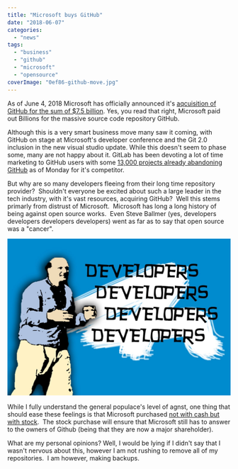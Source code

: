```yaml
---
title: "Microsoft buys GitHub"
date: "2018-06-07"
categories: 
  - "news"
tags: 
  - "business"
  - "github"
  - "microsoft"
  - "opensource"
coverImage: "0ef86-github-move.jpg"
---
```


As of June 4, 2018 Microsoft has officially announced it's [aqcuisition of GitHub for the sum of $7.5 billion](https://www.google.com/amp/s/www.theverge.com/platform/amp/2018/6/4/17422788/microsoft-github-acquisition-official-deal). Yes, you read that right, Microsoft paid out Billions for the massive source code repository GitHub.

Although this is a very smart business move many saw it coming, with GitHub on stage at Microsoft's developer conference and the Git 2.0 inclusion in the new visual studio update. While this doesn't seem to phase some, many are not happy about it. GitLab has been devoting a lot of time marketing to GitHub users with some [13,000 projects already abandoning GitHub](https://motherboard.vice.com/amp/en_us/article/ywen8x/13000-projects-ditched-github-for-gitlab-monday-morning) as of Monday for it's competitor.

But why are so many developers fleeing from their long time repository provider?  Shouldn't everyone be excited about such a large leader in the tech industry, with it's vast resources, acquiring GitHub?  Well this stems primarly from distrust of Microsoft.  Microsoft has long a long history of being against open source works.  Even Steve Ballmer (yes, developers developers developers developers) went as far as to say that open source was a "cancer".

[![Steve Ballmer: "Developers, developers, developers, developers"](images/abe82-1_wezlyd1exr2jvup0meswaw.jpeg)](https://dccoder.files.wordpress.com/2020/09/abe82-1_wezlyd1exr2jvup0meswaw.jpeg)

While I fully understand the general populace's level of agnst, one thing that should ease these feelings is that Microsoft purchased [not with cash but with stock](https://thenextweb.com/dd/2018/06/04/microsoft-buying-github-doesnt-scare-me/).  The stock purchase will ensure that Microsoft still has to answer to the owners of Github (being that they are now a major shareholder).

What are my personal opinions? Well, I would be lying if I didn't say that I wasn't nervous about this, however I am not rushing to remove all of my repositories.  I am however, making backups.
